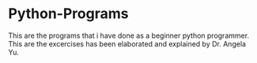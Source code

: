# Python-Programs
This are the programs that i have done as a beginner python programmer.<br>
This are the excercises has been elaborated and explained by Dr. Angela Yu.
